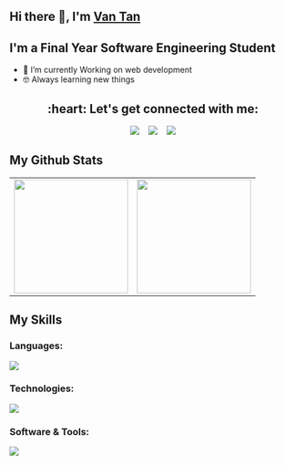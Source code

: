 ## Hi there 👋, I'm [Van Tan](https://www.github.com/vantandev)
## I'm a Final Year Software Engineering Student
- 🌱 I’m currently Working on web development 
- 🤓 Always learning new things
<h2 align="center">:heart: Let's get connected with me:</h2>
<p align="center">
  <a href="https://www.instagram.com/buivantann/"><img src="https://img.shields.io/badge/instagram-E4405F.svg?style=for-the-badge&logo=instagram&logoColor=white"/></a>&nbsp;&nbsp;&nbsp;
  <a href="https://twitter.com/buivantann"><img src="https://img.shields.io/badge/twitter-1DA1F2.svg?style=for-the-badge&logo=twitter&logoColor=white"/></a>&nbsp;&nbsp;&nbsp;
   <a href="https://www.linkedin.com/in/tan-bui-b1408921b/"><img src="https://img.shields.io/badge/linkedin-0077B5.svg?style=for-the-badge&logo=linkedin&logoColor=white"/></a>

## My Github Stats
<table style="width:100%">
  <tr>
    <td>  <img height="200em" src="https://github-readme-stats.vercel.app/api/top-langs/?username=vantandev&langs_count=6&layout=compact&hide_border=true&theme=react" /></td>
    <td>
  <img height="200em" src="https://github-readme-stats.vercel.app/api?username=vantandev&show_icons=true&theme=react&hide_border=true" />
    </td>

  </tr>
</table>

##  My Skills

### Languages:
  <img src="https://skillicons.dev/icons?i=html,css,js,ts" />
  
### Technologies:
  <img src="https://skillicons.dev/icons?i=express,nestjs,react,mongodb,postgresql" />
   
   
### Software & Tools:
  <img src="https://skillicons.dev/icons?i=git,github,vscode" />



